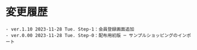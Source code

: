# 変更履歴

	- ver.1.10 2023-11-28 Tue. Step-1：会員登録画面追加
	- ver.0.00 2023-11-28 Tue. Step-0：配布用初版 ─ サンプルショッピングのインポート